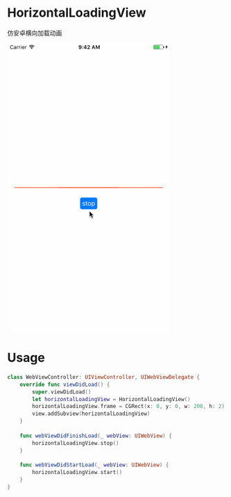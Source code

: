 # HorizontalLoadingView
仿安卓横向加载动画

![demo](https://github.com/fcgeek/HorizontalLoadingView/blob/master/loading.gif)  

# Usage
```Swift
class WebViewController: UIViewController, UIWebViewDelegate {
    override func viewDidLoad() {
        super.viewDidLoad()
        let horizontalLoadingView = HorizontalLoadingView()
        horizontalLoadingView.frame = CGRect(x: 0, y: 0, w: 200, h: 2)
        view.addSubview(horizontalLoadingView)        
    }

    func webViewDidFinishLoad(_ webView: UIWebView) {        
        horizontalLoadingView.stop()
    }

    func webViewDidStartLoad(_ webView: UIWebView) {        
        horizontalLoadingView.start()
    }
}
```
